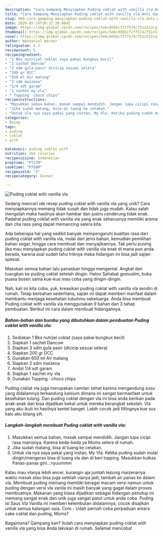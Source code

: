 ```yaml
---
description: "Cara Gampang Menyiapkan Puding coklat with vanilla vla Anti Gagal"
title: "Cara Gampang Menyiapkan Puding coklat with vanilla vla Anti Gagal"
slug: 906-cara-gampang-menyiapkan-puding-coklat-with-vanilla-vla-anti-gagal
date: 2020-05-24T18:32:28.084Z
image: https://img-global.cpcdn.com/recipes/5e6c0d56cf2ff574/751x532cq70/puding-coklat-with-vanilla-vla-foto-resep-utama.jpg
thumbnail: https://img-global.cpcdn.com/recipes/5e6c0d56cf2ff574/751x532cq70/puding-coklat-with-vanilla-vla-foto-resep-utama.jpg
cover: https://img-global.cpcdn.com/recipes/5e6c0d56cf2ff574/751x532cq70/puding-coklat-with-vanilla-vla-foto-resep-utama.jpg
author: Nathaniel Warner
ratingvalue: 4.3
reviewcount: 6
recipeingredient:
- "1 Bks nutrijel coklat saya pakai bungkus kecil"
- "1 sachet Dancow"
- "3 sdm gula pasir dicicip sesuai selera"
- "200 gr DCC"
- "650 ml Air matang"
- "2 sdm maizena"
- "1/4 sdt garam"
- "1 sachet my vla"
- " Topping  choco chips"
recipeinstructions:
- "Masukkan semua bahan, masak sampai mendidih. Jangan lupa cicipi rasa manisnya. Karena beda-beda ya Moms selera di rumah."
- "Jika sudah matang, bisa di tuang ke cetakan."
- "Untuk vla nya saya pakai yang instan, My Vla. Ketika puding sudah mulai dingin/mengeras bisa di tuang vla dan di beri topping. Masukkan kulkas. Panas-panas gini...nyuummm"
categories:
- Resep
tags:
- puding
- coklat
- with

katakunci: puding coklat with 
nutrition: 264 calories
recipecuisine: Indonesian
preptime: "PT17M"
cooktime: "PT60M"
recipeyield: "3"
recipecategory: Dinner

---
```



![Puding coklat with vanilla vla](https://img-global.cpcdn.com/recipes/5e6c0d56cf2ff574/751x532cq70/puding-coklat-with-vanilla-vla-foto-resep-utama.jpg)

Sedang mencari ide resep puding coklat with vanilla vla yang unik? Cara menyiapkannya memang tidak susah dan tidak juga mudah. Kalau salah mengolah maka hasilnya akan hambar dan justru cenderung tidak enak. Padahal puding coklat with vanilla vla yang enak seharusnya memiliki aroma dan cita rasa yang dapat memancing selera kita.

Ada beberapa hal yang sedikit banyak mempengaruhi kualitas rasa dari puding coklat with vanilla vla, mulai dari jenis bahan, kemudian pemilihan bahan segar, hingga cara membuat dan menyajikannya. Tak perlu pusing jika mau menyiapkan puding coklat with vanilla vla enak di mana pun anda berada, karena asal sudah tahu triknya maka hidangan ini bisa jadi sajian spesial.

Masukan semua bahan lalu panaskan hingga mengental. Angkat dan tuangkan ke puding coklat setelah dingin. Haloo Sahabat gomuslim, buka puasa bosen sama kue-kue mau coba yang dingin-dingin.


Nah, kali ini kita coba, yuk, kreasikan puding coklat with vanilla vla sendiri di rumah. Tetap berbahan sederhana, sajian ini dapat memberi manfaat dalam membantu menjaga kesehatan tubuhmu sekeluarga. Anda bisa membuat Puding coklat with vanilla vla menggunakan 9 bahan dan 3 tahap pembuatan. Berikut ini cara dalam membuat hidangannya.

<!--inarticleads1-->

##### Bahan-bahan dan bumbu yang dibutuhkan dalam pembuatan Puding coklat with vanilla vla:

1. Sediakan 1 Bks nutrijel coklat (saya pakai bungkus kecil)
1. Siapkan 1 sachet Dancow
1. Siapkan 3 sdm gula pasir (dicicip sesuai selera)
1. Siapkan 200 gr DCC
1. Gunakan 650 ml Air matang
1. Siapkan 2 sdm maizena
1. Ambil 1/4 sdt garam
1. Siapkan 1 sachet my vla
1. Gunakan  Topping : choco chips


Puding coklat vla juga merupakan camilan sehat karena mengandung susu yang didalamnya terkandung kalsium dimana ini sangat bermanfaat untuk kesehatan tulang. Dan puding coklat dengan vla ini bisa anda berikan pada anak-anak dan bisa dijadikan bekal untuk mereka berangkat sekolah. Vla yang aku ikuti ini hasilnya kentel banget. Lebih cocok jadi fillingnya kue sus kalo aku bilang sih. 

<!--inarticleads2-->

##### Langkah-langkah membuat Puding coklat with vanilla vla:

1. Masukkan semua bahan, masak sampai mendidih. Jangan lupa cicipi rasa manisnya. Karena beda-beda ya Moms selera di rumah.
1. Jika sudah matang, bisa di tuang ke cetakan.
1. Untuk vla nya saya pakai yang instan, My Vla. Ketika puding sudah mulai dingin/mengeras bisa di tuang vla dan di beri topping. Masukkan kulkas. Panas-panas gini...nyuummm


Kalau mau vlanya lebih encer, kurangin aja jumlah tepung maizenanya waktu masak atau bisa juga setelah vlanya jadi, tambah air panas ke dalam vla. Membuat puding memang memiliki beragai macam versi namun untuk puding dengan versi vla vanila ini masih banyak yang gagal dalam proses membuatnya. Makanan yang biasa dijadikan sebagai hidangan penutup ini memang sangat enak dan unik juga sangat patut untuk anda coba. Puding isi Saus Vla Vanilla ini memberi kelembutan didalamnya, cocok disajikan untuk semua kalangan usia. Com - Udah pernah coba perpaduan antara cake coklat dan puding, Moms? 

Bagaimana? Gampang kan? Itulah cara menyiapkan puding coklat with vanilla vla yang bisa Anda lakukan di rumah. Selamat mencoba!
